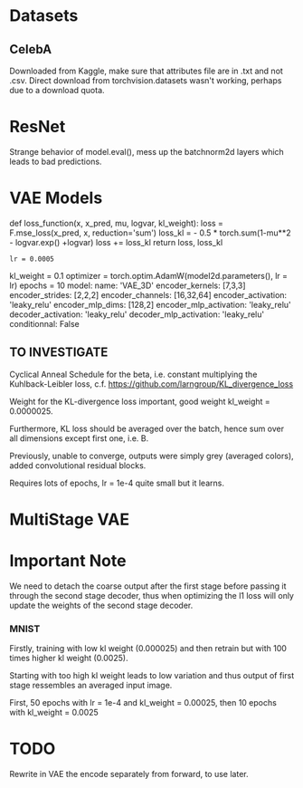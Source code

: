 # Datasets
## CelebA
Downloaded from Kaggle, make sure that attributes file are in .txt and not .csv. Direct download from torchvision.datasets wasn't working, perhaps due to a download quota.

# ResNet
Strange behavior of model.eval(), mess up the batchnorm2d layers which leads to bad predictions.
# VAE Models
def loss_function(x, x_pred, mu, logvar, kl_weight):
    loss = F.mse_loss(x_pred, x, reduction='sum') 
    loss_kl = - 0.5 * torch.sum(1-mu**2 - logvar.exp() +logvar)
    loss += loss_kl
    return loss, loss_kl
    
    lr = 0.0005
kl_weight = 0.1
optimizer = torch.optim.AdamW(model2d.parameters(), lr = lr)
epochs = 10
model:
  name: 'VAE_3D'
  encoder_kernels: [7,3,3]
  encoder_strides: [2,2,2]
  encoder_channels: [16,32,64]
  encoder_activation: 'leaky_relu'
  encoder_mlp_dims: [128,2]
  encoder_mlp_activation: 'leaky_relu'
  decoder_activation: 'leaky_relu'
  decoder_mlp_activation: 'leaky_relu'
  conditionnal: False


## TO INVESTIGATE
Cyclical Anneal Schedule for the beta, i.e. constant multiplying the Kuhlback-Leibler loss, c.f. https://github.com/larngroup/KL_divergence_loss


Weight for the KL-divergence loss important, good weight kl_weight = 0.0000025.

Furthermore, KL loss should be averaged over the batch, hence sum over all dimensions except first one, i.e. B.

Previously, unable to converge, outputs were simply grey (averaged colors), added convolutional residual blocks.

Requires lots of epochs, lr = 1e-4 quite small but it learns.


# MultiStage VAE
# Important Note
We need to detach the coarse output after the first stage before passing it through the second stage decoder, thus when optimizing the l1 loss will only update the weights of the second stage decoder.


### MNIST
Firstly, training with low kl weight (0.000025) and then retrain but with 100 times higher kl weight (0.0025).

Starting with too high kl weight leads to low variation and thus output of first stage ressembles an averaged input image.

First, 50 epochs with lr = 1e-4 and kl_weight = 0.00025, then 10 epochs with kl_weight = 0.0025






# TODO

Rewrite in VAE the encode separately from forward, to use later.